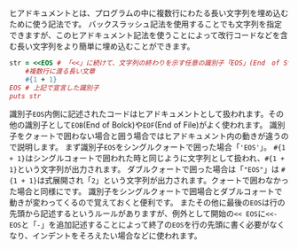 ヒアドキュメントとは、プログラムの中に複数行にわたる長い文字列を埋め込むために使う記法です。
バックスラッシュ記法を使用することでも文字列を指定できますが、このヒアドキュメント記法を使うことによって改行コードなどを含む長い文字列をより簡単に埋め込むことができます。

```ruby
str = <<EOS # 「<<」に続けて、文字列の終わりを示す任意の識別子「EOS」(End　of Stringの略)
    #複数行に渡る長い文章
    #{1 + 1}
EOS # 上記で宣言した識別子
puts str
```

識別子`EOS`内側に記述されたコードはヒアドキュメントとして扱われます。その他の識別子として`EOB`(End of Bolck)や`EOF`(End of File)がよく使われます。
識別子をクォートで囲わない場合と囲う場合ではヒアドキュメント内の動きが違うので説明します。
まず識別子`EOS`をシングルクォートで囲った場合「`'EOS'`」。
`#{1 + 1}`はシングルコォートで囲われた時と同じように文字列として扱われ、`#{1 + 1}`という文字列が出力されます。
ダブルクォートで囲った場合は「`"EOS"`」は
`#{1 + 1}`は式展開され「`2`」という文字列が出力されます。クォートで囲わなかった場合と同様にです。
識別子をシングルクォートで囲場合とダブルコォートで動きが変わってくるので覚えておくと便利です。
またその他に最後の`EOS`は行の先頭から記述するというルールがありますが、例外として開始の`<< EOS`に`<<-EOS`と「`-`」を追加記述することによって終了の`EOS`を行の先頭に書く必要がなくなり、インデントをそろえたい場合などに使われます。
